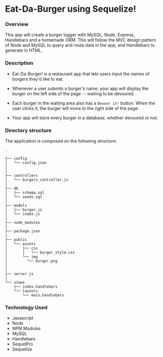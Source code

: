 # Eat-Da-Burger using Sequelize! 

### Overview

This app will create a burger logger with MySQL, Node, Express, Handlebars and a homemade ORM. This will follow the MVC design pattern of Node and MySQL to query and route data in the app, and Handlebars to generate in HTML.

### Description

* Eat-Da-Burger! is a restaurant app that lets users input the names of burgers they'd like to eat.

* Whenever a user submits a burger's name, your app will display the burger on the left side of the page -- waiting to be devoured.

* Each burger in the waiting area also has a `Devour it!` button. When the user clicks it, the burger will move to the right side of the page.

* Your app will store every burger in a database, whether devoured or not.

### Directory structure

The application is composed on the following structure:
```
.

├── config
│   └── config.json
│   
│ 
├── controllers
│   └── burgers_controller.js
│
├── db
│   ├── schema.sql
│   └── seeds.sql
│
├── models
│   ├── burger.js
│ 	└── index.js
│
├── node_modules
│ 
├── package.json
│
├── public
│   └── assets
│       ├── css
│       │   └── burger_style.css
│       └── img
│         └── burger.png
│   
│
├── server.js
│
└── views
    ├── index.handlebars
    └── layouts
        └── main.handlebars
```


### Technology Used
* Javascript
* Node
* NPM Modules
* MySQL
* Handlebars
* SequelPro
* Sequelize
